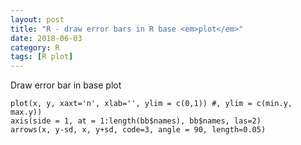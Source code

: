 ```yaml
---
layout: post
title: "R - draw error bars in R base <em>plot</em>"
date: 2018-06-03
category: R
tags: [R plot]
---
```


Draw error bar in base plot

```
plot(x, y, xaxt='n', xlab='', ylim = c(0,1)) #, ylim = c(min.y, max.y))
axis(side = 1, at = 1:length(bb$names), bb$names, las=2)
arrows(x, y-sd, x, y+sd, code=3, angle = 90, length=0.05)
```
